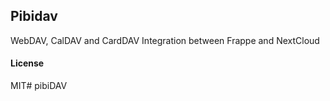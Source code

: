 ## Pibidav

WebDAV, CalDAV and CardDAV Integration between Frappe and NextCloud

#### License

MIT# pibiDAV

